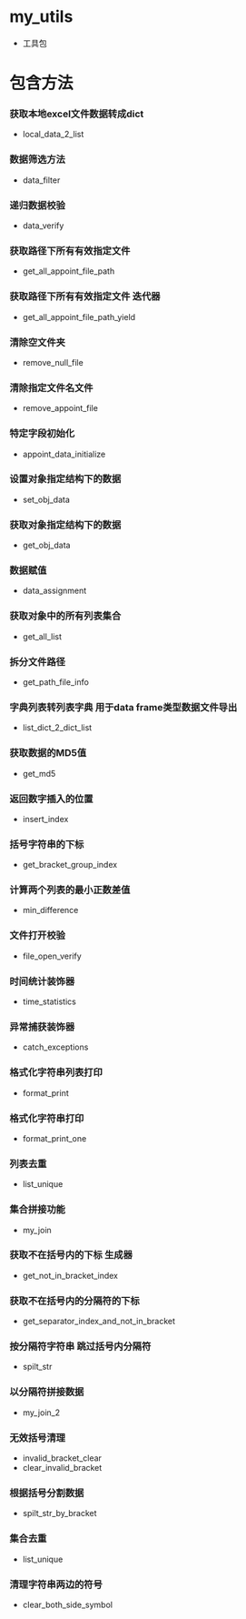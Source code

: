 # my_utils
- 工具包
# 包含方法
### 获取本地excel文件数据转成dict
- local_data_2_list
### 数据筛选方法
- data_filter
### 递归数据校验
- data_verify
### 获取路径下所有有效指定文件
- get_all_appoint_file_path
### 获取路径下所有有效指定文件 迭代器
- get_all_appoint_file_path_yield
### 清除空文件夹
- remove_null_file
### 清除指定文件名文件
- remove_appoint_file
### 特定字段初始化
- appoint_data_initialize
### 设置对象指定结构下的数据
- set_obj_data
### 获取对象指定结构下的数据
- get_obj_data
### 数据赋值
- data_assignment
### 获取对象中的所有列表集合
- get_all_list
### 拆分文件路径
- get_path_file_info
### 字典列表转列表字典 用于data frame类型数据文件导出
- list_dict_2_dict_list
### 获取数据的MD5值
- get_md5
### 返回数字插入的位置
- insert_index
### 括号字符串的下标
- get_bracket_group_index
### 计算两个列表的最小正数差值
- min_difference
### 文件打开校验
- file_open_verify
### 时间统计装饰器
- time_statistics
### 异常捕获装饰器
- catch_exceptions
### 格式化字符串列表打印
- format_print
### 格式化字符串打印
- format_print_one
### 列表去重
- list_unique
### 集合拼接功能
- my_join
### 获取不在括号内的下标 生成器
- get_not_in_bracket_index
### 获取不在括号内的分隔符的下标
- get_separator_index_and_not_in_bracket
### 按分隔符字符串 跳过括号内分隔符
- spilt_str
### 以分隔符拼接数据
- my_join_2
### 无效括号清理
- invalid_bracket_clear
- clear_invalid_bracket
### 根据括号分割数据
- spilt_str_by_bracket
### 集合去重
- list_unique
### 清理字符串两边的符号
- clear_both_side_symbol
